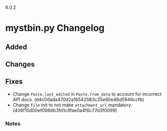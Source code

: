 6.0.2

# mystbin.py Changelog

## Added

## Changes

## Fixes
- Change `Paste.last_edited` in `Paste.from_data` to account for incorrect API docs. (d4c0dada470d2a16542583c35e80e46d5946ccfb)
- Change `File` init to not make `attachment_url` mandatory. (406f15d00ef0866b3fd1c9fae0a4f6c77d3f0099)

### Notes

